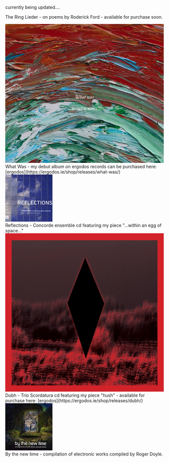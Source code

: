 currently being updated....


The Ring Lieder - on poems by Roderick Ford - available for purchase soon.


<div class="photo-with-credit">
  <img src="/assets/img/whatwas.jpg">
</div>What Was - my debut album on ergodos records can be purchased here: [ergodos](https://ergodos.ie/shop/releases/what-was/)


<div class="photo-with-credit">
  <img src="/assets/img/reflections.jpg">
</div>Reflections - Concorde ensemble cd featuring my piece "...within an egg of space..."


<div class="photo-with-credit">
  <img src="/assets/img/dubh.jpg">
</div>Dubh - Trio Scordatura cd featuring my piece "hush" - available for purchase here: [ergodos](https://ergodos.ie/shop/releases/dubh/)


<div class="photo-with-credit">
  <img src="/assets/img/bythenewtime.jpg">
</div>By the new time - compilation of electronic works compiled by Roger Doyle. 


